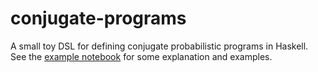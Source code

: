 # conjugate-programs

A small toy DSL for defining conjugate probabilistic programs in Haskell.
See the [example notebook](example.ipynb) for some explanation and examples.
